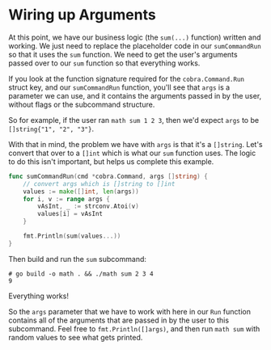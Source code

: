 # Wiring up Arguments

At this point, we have our business logic (the `sum(...)` function) written and
working. We just need to replace the placeholder code in our `sumCommandRun` so
that it uses the `sum` function. We need to get the user's arguments passed over
to our `sum` function so that everything works.

If you look at the function signature required for the `cobra.Command.Run`
struct key,  and our `sumCommandRun` function, you'll see that `args` is a
parameter we can use, and it contains the arguments passed in by the user,
without flags or the subcommand structure.

So for example, if the user ran `math sum 1 2 3`, then we'd expect `args` to be
`[]string{"1", "2", "3"}`.

With that in mind, the problem we have with `args` is that it's a `[]string`.
Let's convert that over to a `[]int` which is what our `sum` function uses. The
logic to do this isn't important, but helps us complete this example.

```go
func sumCommandRun(cmd *cobra.Command, args []string) {
	// convert args which is []string to []int
	values := make([]int, len(args))
	for i, v := range args {
		vAsInt, _ := strconv.Atoi(v)
		values[i] = vAsInt
	}

	fmt.Println(sum(values...))
}
```

Then build and run the `sum` subcommand:

```shell
# go build -o math . && ./math sum 2 3 4
9
```

Everything works!

So the `args` parameter that we have to work with here in our `Run` function
contains all of the arguments that are passed in by the user to this subcommand.
Feel free to `fmt.Println([]args)`, and then run `math sum` with random values
to see what gets printed.